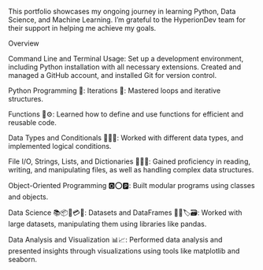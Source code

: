 This portfolio showcases my ongoing journey in learning Python, Data Science, and Machine Learning. I’m grateful to the HyperionDev team for their support in helping me achieve my goals.

Overview

Command Line and Terminal Usage:
Set up a development environment, including Python installation with all necessary extensions.
Created and managed a GitHub account, and installed Git for version control.

Python Programming 🐍:
Iterations 🔗: Mastered loops and iterative structures.

Functions 🧩⚙: Learned how to define and use functions for efficient and reusable code.

Data Types and Conditionals 🧱🔧🔨: Worked with different data types, and implemented logical conditions.

File I/O, Strings, Lists, and Dictionaries 📂📃📑: Gained proficiency in reading, writing, and manipulating files, as well as handling complex data structures.

Object-Oriented Programming 🅾⭕🅿: Built modular programs using classes and objects.

Data Science 📚📦📇💳🧬:
Datasets and DataFrames 💽📼🏷🗃: Worked with large datasets, manipulating them using libraries like pandas.

Data Analysis and Visualization 📊📈: Performed data analysis and presented insights through visualizations using tools like matplotlib and seaborn.
